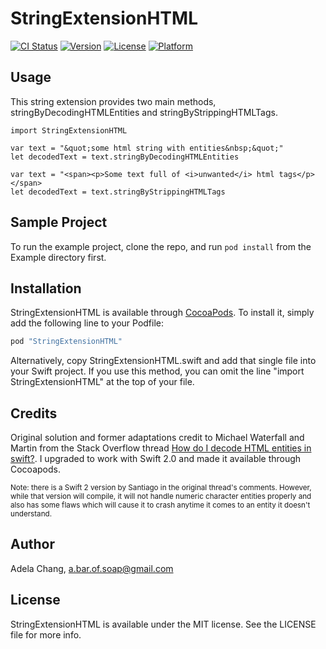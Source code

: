 # StringExtensionHTML

[![CI Status](http://img.shields.io/travis/Adela/StringExtensionHTML.svg?style=flat)](https://travis-ci.org/Adela/StringExtensionHTML)
[![Version](https://img.shields.io/cocoapods/v/StringExtensionHTML.svg?style=flat)](http://cocoapods.org/pods/StringExtensionHTML)
[![License](https://img.shields.io/cocoapods/l/StringExtensionHTML.svg?style=flat)](http://cocoapods.org/pods/StringExtensionHTML)
[![Platform](https://img.shields.io/cocoapods/p/StringExtensionHTML.svg?style=flat)](http://cocoapods.org/pods/StringExtensionHTML)

## Usage

This string extension provides two main methods, stringByDecodingHTMLEntities and stringByStrippingHTMLTags.

```
import StringExtensionHTML

var text = "&quot;some html string with entities&nbsp;&quot;"
let decodedText = text.stringByDecodingHTMLEntities

var text = "<span><p>Some text full of <i>unwanted</i> html tags</p></span>
let decodedText = text.stringByStrippingHTMLTags
```

## Sample Project

To run the example project, clone the repo, and run `pod install` from the Example directory first.

## Installation

StringExtensionHTML is available through [CocoaPods](http://cocoapods.org). To install
it, simply add the following line to your Podfile:

```ruby
pod "StringExtensionHTML"
```

Alternatively, copy StringExtensionHTML.swift and add that single file into your Swift project. If you use this method, you can omit the line "import StringExtensionHTML" at the top of your file.

## Credits

Original solution and former adaptations credit to Michael Waterfall and Martin from the Stack Overflow thread [How do I decode HTML entities in swift?](http://stackoverflow.com/questions/25607247/how-do-i-decode-html-entities-in-swift). I upgraded to work with Swift 2.0 and made it available through Cocoapods. 

<sub>Note: there is a Swift 2 version by Santiago in the original thread's comments. However, while that version will compile, it will not handle numeric character entities properly and also has some flaws which will cause it to crash anytime it comes to an entity it doesn't understand.</sub>

## Author

Adela Chang, a.bar.of.soap@gmail.com


## License

StringExtensionHTML is available under the MIT license. See the LICENSE file for more info.
